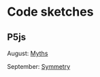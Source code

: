 # Code sketches

## P5js 

August: [Myths](https://lauragarrison87.github.io/sketches/myths)

September: [Symmetry](https://lauragarrison87.github.io/sketches/symmetry)
